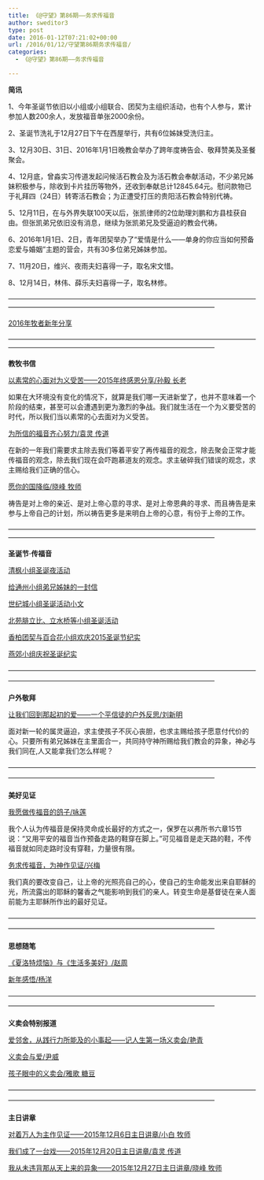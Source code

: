 ```yaml
---
title: 《@守望》第86期——务求传福音
author: sweditor3
type: post
date: 2016-01-12T07:21:02+00:00
url: /2016/01/12/守望第86期务求传福音/
categories:
  - 《@守望》第86期——务求传福音

---
```

**简讯** 

1、今年圣诞节依旧以小组或小组联合、团契为主组织活动，也有个人参与，累计参加人数200余人，发放福音单张2000余份。
	  
2、圣诞节洗礼于12月27日下午在西屋举行，共有6位姊妹受洗归主。
	  
3、12月30日、31日、2016年1月1日晚教会举办了跨年度祷告会、敬拜赞美及圣餐聚会。
	  
4、12月底，曾淼实习传道发起问候活石教会及为活石教会奉献活动，不少弟兄姊妹积极参与，除收到卡片挂历等物外，还收到奉献总计12845.64元。慰问款物已于礼拜四（24日）转寄活石教会；为正遭受打压的贵阳活石教会特别代祷。
	  
5、12月11日，在与外界失联100天以后，张凯律师的2位助理刘鹏和方县桂获自由。但张凯弟兄依旧没有消息，继续为张凯弟兄及受逼迫的教会代祷。
	  
6、2016年1月1日、2日，青年团契举办了&ldquo;爱情是什么&mdash;&mdash;单身的你应当如何预备恋爱与婚姻&rdquo;主题的营会，共有30多位弟兄姊妹参加。
	  
7、11月20日，维兴、夜雨夫妇喜得一子，取名宋文惜。
	  
8、12月14日，林伟、薛乐夫妇喜得一子，取名林修。 

&mdash;&mdash;&mdash;&mdash;&mdash;&mdash;&mdash;&mdash;&mdash;&mdash;&mdash;&mdash;&mdash;&mdash;&mdash;&mdash;&mdash;&mdash;&mdash;&mdash;&mdash;&mdash;&mdash;&mdash;&mdash;&mdash;&mdash;&mdash;&mdash;&mdash;&mdash;&mdash;&mdash;&mdash;&mdash;&mdash;&mdash;&mdash;&mdash;&mdash;&mdash;&mdash;&mdash;&mdash;&mdash;&mdash;&mdash;&mdash;&mdash;&mdash;&mdash;&mdash;&mdash;&mdash;&mdash;&mdash;&mdash;&mdash;&mdash;&mdash;&mdash;&mdash;&mdash;&mdash;&mdash;&mdash; 

[2016年牧者新年分享][1] 

&mdash;&mdash;&mdash;&mdash;&mdash;&mdash;&mdash;&mdash;&mdash;&mdash;&mdash;&mdash;&mdash;&mdash;&mdash;&mdash;&mdash;&mdash;&mdash;&mdash;&mdash;&mdash;&mdash;&mdash;&mdash;&mdash;&mdash;&mdash;&mdash;&mdash;&mdash;&mdash;&mdash;&mdash;&mdash;&mdash;&mdash;&mdash;&mdash;&mdash;&mdash;&mdash;&mdash;&mdash;&mdash;&mdash;&mdash;&mdash;&mdash;&mdash;&mdash;&mdash;&mdash;&mdash;&mdash;&mdash;&mdash;&mdash;&mdash;&mdash;&mdash;&mdash;&mdash;&mdash;&mdash;&mdash; 

**教牧书信** 

[以素常的心面对为义受苦&mdash;&mdash;2015年终感恩分享/孙毅 长老][2]
	  
如果在大环境没有变化的情况下，就算是我们哪一天进新堂了，也并不意味着一个阶段的结束，甚至可以会遭遇到更为激烈的争战。我们就生活在一个为义要受苦的时代，所以我们当以素常的心去面对为义受苦。 

[为所信的福音齐心努力/袁灵 传道][3]
	  
在新的一年我们需要求主除去我们等着平安了再传福音的观念，除去聚会正常才能传福音的观念，除去我们现在会吓跑慕道友的观念。求主破碎我们错误的观念，求主赐给我们正确的信心。 

[愿你的国降临/晓峰 牧师][4]
	  
祷告是对上帝的亲近、是对上帝心意的寻求、是对上帝恩典的寻求、而且祷告是来参与上帝自己的计划，所以祷告更多是来明白上帝的心意，有份于上帝的工作。 

&mdash;&mdash;&mdash;&mdash;&mdash;&mdash;&mdash;&mdash;&mdash;&mdash;&mdash;&mdash;&mdash;&mdash;&mdash;&mdash;&mdash;&mdash;&mdash;&mdash;&mdash;&mdash;&mdash;&mdash;&mdash;&mdash;&mdash;&mdash;&mdash;&mdash;&mdash;&mdash;&mdash;&mdash;&mdash;&mdash;&mdash;&mdash;&mdash;&mdash;&mdash;&mdash;&mdash;&mdash;&mdash;&mdash;&mdash;&mdash;&mdash;&mdash;&mdash;&mdash;&mdash;&mdash;&mdash;&mdash;&mdash;&mdash;&mdash;&mdash;&mdash;&mdash;&mdash;&mdash;&mdash;&mdash; 

**圣诞节&middot;传福音** 

[清枫小组圣诞夜活动][5]
	  
[给通州小组弟兄姊妹的一封信][6]
	  
[世纪城小组圣诞活动小文][7]
	  
[北苑腓立比、立水桥等小组圣诞活动][8]
	  
[香柏团契与百合花小组欢庆2015圣诞节纪实][9]
	  
[燕郊小组庆祝圣诞纪实][10] 

<span style="line-height: 20.8px;">&mdash;&mdash;&mdash;&mdash;&mdash;&mdash;&mdash;&mdash;&mdash;&mdash;&mdash;&mdash;&mdash;&mdash;&mdash;&mdash;&mdash;&mdash;&mdash;&mdash;&mdash;&mdash;&mdash;&mdash;&mdash;&mdash;&mdash;&mdash;&mdash;&mdash;&mdash;&mdash;&mdash;&mdash;&mdash;&mdash;&mdash;&mdash;&mdash;&mdash;&mdash;&mdash;&mdash;&mdash;&mdash;&mdash;&mdash;&mdash;&mdash;&mdash;&mdash;&mdash;&mdash;&mdash;&mdash;&mdash;&mdash;&mdash;&mdash;&mdash;&mdash;&mdash;&mdash;&mdash;&mdash;&mdash;</span> 

**户外敬拜** 

[让我们回到那起初的爱&mdash;&mdash;一个平信徒的户外反思/刘新明][11]
	  
面对新一轮的属灵逼迫，求主使孩子不灰心丧胆，也求主赐给孩子愿意付代价的心。只要所有弟兄姊妹在主里面合一，共同持守神所赐给我们教会的异象，神必与我们同在,人又能拿我们怎么样呢？ 

<span style="line-height: 20.8px;">&mdash;&mdash;&mdash;&mdash;&mdash;&mdash;&mdash;&mdash;&mdash;&mdash;&mdash;&mdash;&mdash;&mdash;&mdash;&mdash;&mdash;&mdash;&mdash;&mdash;&mdash;&mdash;&mdash;&mdash;&mdash;&mdash;&mdash;&mdash;&mdash;&mdash;&mdash;&mdash;&mdash;&mdash;&mdash;&mdash;&mdash;&mdash;&mdash;&mdash;&mdash;&mdash;&mdash;&mdash;&mdash;&mdash;&mdash;&mdash;&mdash;&mdash;&mdash;&mdash;&mdash;&mdash;&mdash;&mdash;&mdash;&mdash;&mdash;&mdash;&mdash;&mdash;&mdash;&mdash;&mdash;&mdash;</span> 

**美好见证** 

[我愿做传福音的鸽子/咏莲][12]
	  
我个人认为传福音是保持灵命成长最好的方式之一，保罗在以弗所书六章15节说：&ldquo;又用平安的福音当作预备走路的鞋穿在脚上。&rdquo;可见福音是走天路的鞋，不传福音就如同走路时没有穿鞋，力量很有限。 

[务求传福音，为神作见证/兴梅][13]
	  
我们真的要改变自己，让上帝的光照亮自己的心，使自己的生命能发出来自耶稣的光，所流露出的耶稣的馨香之气能影响到我们的亲人。转变生命是基督徒在亲人面前能为主耶稣所作出的最好见证。 

<span style="line-height: 20.8px;">&mdash;&mdash;&mdash;&mdash;&mdash;&mdash;&mdash;&mdash;&mdash;&mdash;&mdash;&mdash;&mdash;&mdash;&mdash;&mdash;&mdash;&mdash;&mdash;&mdash;&mdash;&mdash;&mdash;&mdash;&mdash;&mdash;&mdash;&mdash;&mdash;&mdash;&mdash;&mdash;&mdash;&mdash;&mdash;&mdash;&mdash;&mdash;&mdash;&mdash;&mdash;&mdash;&mdash;&mdash;&mdash;&mdash;&mdash;&mdash;&mdash;&mdash;&mdash;&mdash;&mdash;&mdash;&mdash;&mdash;&mdash;&mdash;&mdash;&mdash;&mdash;&mdash;&mdash;&mdash;&mdash;&mdash;</span> 

**思想随笔** 

[《夏洛特烦恼》与《生活多美好》/赵周][14]
	  
[新年感悟/杨洋][15] 

<span style="line-height: 20.8px;">&mdash;&mdash;&mdash;&mdash;&mdash;&mdash;&mdash;&mdash;&mdash;&mdash;&mdash;&mdash;&mdash;&mdash;&mdash;&mdash;&mdash;&mdash;&mdash;&mdash;&mdash;&mdash;&mdash;&mdash;&mdash;&mdash;&mdash;&mdash;&mdash;&mdash;&mdash;&mdash;&mdash;&mdash;&mdash;&mdash;&mdash;&mdash;&mdash;&mdash;&mdash;&mdash;&mdash;&mdash;&mdash;&mdash;&mdash;&mdash;&mdash;&mdash;&mdash;&mdash;&mdash;&mdash;&mdash;&mdash;&mdash;&mdash;&mdash;&mdash;&mdash;&mdash;&mdash;&mdash;&mdash;&mdash;</span> 

**义卖会特别报道** 

[爱邻舍，从践行力所能及的小事起&mdash;&mdash;记人生第一场义卖会/艳青][16]
	  
[义卖会与爱/尹威][17]
	  
[孩子眼中的义卖会/雅歌 糖豆][18] 

<span style="line-height: 20.8px;">&mdash;&mdash;&mdash;&mdash;&mdash;&mdash;&mdash;&mdash;&mdash;&mdash;&mdash;&mdash;&mdash;&mdash;&mdash;&mdash;&mdash;&mdash;&mdash;&mdash;&mdash;&mdash;&mdash;&mdash;&mdash;&mdash;&mdash;&mdash;&mdash;&mdash;&mdash;&mdash;&mdash;&mdash;&mdash;&mdash;&mdash;&mdash;&mdash;&mdash;&mdash;&mdash;&mdash;&mdash;&mdash;&mdash;&mdash;&mdash;&mdash;&mdash;&mdash;&mdash;&mdash;&mdash;&mdash;&mdash;&mdash;&mdash;&mdash;&mdash;&mdash;&mdash;&mdash;&mdash;&mdash;&mdash;</span> 

**主日讲章** 

[对着万人为主作见证&mdash;&mdash;2015年12月6日主日讲章/小白 牧师][19]
	  
[我们成了一台戏&mdash;&mdash;2015年12月20日主日讲章/袁灵 传道][20]
	  
[我从未违背那从天上来的异象&mdash;&mdash;2015年12月27日主日讲章/晓峰 牧师][21]

 [1]: /2016/01/12/2016年牧者新年分享/
 [2]: /2016/01/12/以素常的心面对为义受苦2015年终感恩分享文孙/
 [3]: /2016/01/12/为所信的福音齐心努力文袁灵传道/
 [4]: /2016/01/12/愿你的国降临文晓峰牧师/
 [5]: /2016/01/12/圣诞夜传福音清枫小组/
 [6]: /2016/01/12/给通州小组弟兄姊妹的一封信/
 [7]: /2016/01/12/世纪城小组圣诞活动小记文玉华/
 [8]: /2016/01/12/圣诞活动杂感文陈亮/
 [9]: /2016/01/12/因他活着生命充满希望一一守望教会香柏与百合/
 [10]: /2016/01/12/燕郊小组庆祝圣诞纪实文馨芳/
 [11]: /2016/01/12/让我们回到那起初的爱一个平信徒的户外反思文/
 [12]: /2016/01/12/我愿做传福音的鸽子――12月23日祷告会分享文咏莲/
 [13]: /2016/01/12/务求传福音为神作见证文兴梅/
 [14]: /2016/01/12/夏洛特烦恼与生活多美好文赵周/
 [15]: /2016/01/12/新年感悟文杨洋/
 [16]: /2016/01/12/爱邻舍从践行力所能及的小事起记人生第一/
 [17]: /2016/01/12/义卖会与爱文尹威/
 [18]: /2016/01/12/爱心义卖会/
 [19]: /2015/12/04/对着万人为主作见证2015年12月6日主日讲章小白牧/
 [20]: /2015/12/19/我们成了一台戏2015年12月20日主日讲章袁灵传道/
 [21]: /2015/12/26/我从未违背那从天上来的异象2015年12月27日主日讲/